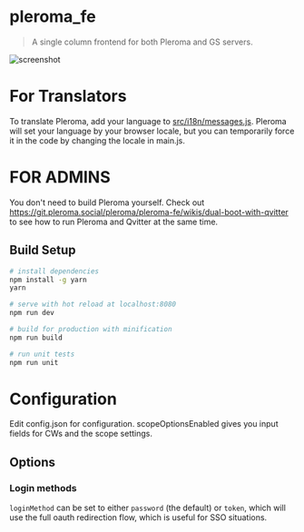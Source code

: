 # pleroma_fe

> A single column frontend for both Pleroma and GS servers.

![screenshot](https://i.imgur.com/DJVqSJ0.png)

# For Translators

To translate Pleroma, add your language to [src/i18n/messages.js](https://git.pleroma.social/pleroma/pleroma-fe/blob/develop/src/i18n/messages.js). Pleroma will set your language by your browser locale, but you can temporarily force it in the code by changing the locale in main.js.

# FOR ADMINS

You don't need to build Pleroma yourself. Check out https://git.pleroma.social/pleroma/pleroma-fe/wikis/dual-boot-with-qvitter to see how to run Pleroma and Qvitter at the same time.

## Build Setup

``` bash
# install dependencies
npm install -g yarn
yarn

# serve with hot reload at localhost:8080
npm run dev

# build for production with minification
npm run build

# run unit tests
npm run unit
```

# Configuration

Edit config.json for configuration. scopeOptionsEnabled gives you input fields for CWs and the scope settings.

## Options

### Login methods

```loginMethod``` can be set to either ```password``` (the default) or ```token```, which will use the full oauth redirection flow, which is useful for SSO situations.
